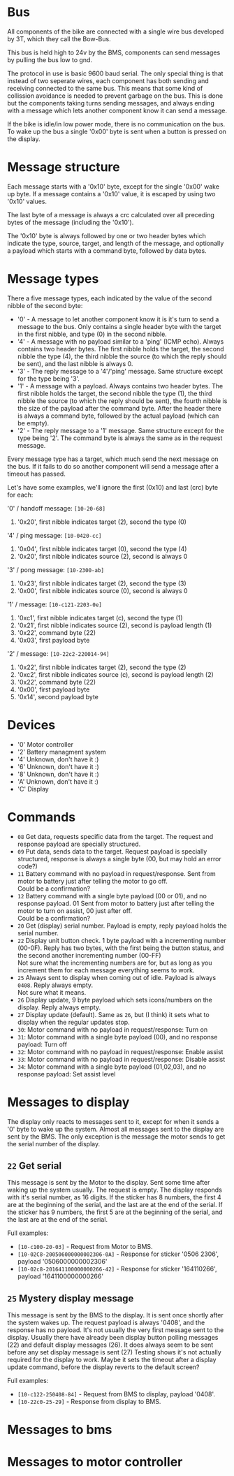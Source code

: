 # Bus
All components of the bike are connected with a single wire bus developed by 3T, which they call the Bow-Bus.

This bus is held high to 24v by the BMS, components can send messages by pulling the bus low to gnd.

The protocol in use is basic 9600 baud serial. The only special thing is that instead of two seperate wires, each component has both sending and receiving connected to the same bus. This means that some kind of collission avoidance is needed to prevent garbage on the bus. This is done but the components taking turns sending messages, and always ending with a message which lets another component know it can send a message.

If the bike is idle/in low power mode, there is no communication on the bus. To wake up the bus a single '0x00' byte is sent when a button is pressed on the display.

# Message structure
Each message starts with a '0x10' byte, except for the single '0x00' wake up byte.
If a message contains a '0x10' value, it is escaped by using two '0x10' values.

The last byte of a message is always a crc calculated over all preceding bytes of the message (including the '0x10').

The '0x10' byte is always followed by one or two header bytes which indicate the type, source, target, and length of the message, and optionally a payload which starts with a command byte, followed by data bytes.

# Message types
There a five message types, each indicated by the value of the second nibble of the second byte:
- '0' - A message to let another component know it is it's turn to send a message to the bus. Only contains a single header byte with the target in the first nibble, and type (0) in the second nibble.
- '4' - A message with no payload similar to a 'ping' (ICMP echo). Always contains two header bytes. The first nibble holds the target, the second nibble the type (4), the third nibble the source (to which the reply should be sent), and the last nibble is always 0.
- '3' - The reply message to a '4'/'ping' message. Same structure except for the type being '3'.
- '1' - A message with a payload. Always contains two header bytes. The first nibble holds the target, the second nibble the type (1), the third nibble the source (to which the reply should be sent), the fourth nibble is the size of the payload after the command byte. After the header there is always a command byte, followed by the actual payload (which can be empty).
- '2' - The reply message to a '1' message. Same structure except for the type being '2'. The command byte is always the same as in the request message.

Every message type has a target, which much send the next message on the bus. If it fails to do so another component will send a message after a timeout has passed.

Let's have some examples, we'll ignore the first (0x10) and last (crc) byte for each:

'0' / handoff message: `[10-20-68]`
1. '0x20', first nibble indicates target (2), second the type (0)

'4' / ping message: `[10-0420-cc]`
1. '0x04', first nibble indicates target (0), second the type (4)
2. '0x20', first nibble indicates source (2), second is always 0

'3' / pong message: `[10-2300-ab]`
1. '0x23', first nibble indicates target (2), second the type (3)
2. '0x00', first nibble indicates source (0), second is always 0

'1' / message: `[10-c121-2203-0e]`
1. '0xc1', first nibble indicates target (c), second the type (1)
2. '0x21', first nibble indicates source (2), second is payload length (1)
3. '0x22', command byte (22)
4. '0x03', first payload byte

'2' / message: `[10-22c2-220014-94]`
1. '0x22', first nibble indicates target (2), second the type (2)
2. '0xc2', first nibble indicates source (c), second is payload length (2)
3. '0x22', command byte (22)
4. '0x00', first payload byte
5. '0x14', second payload byte

# Devices
- '0' Motor controller
- '2' Battery managment system
- '4' Unknown, don't have it :)
- '6' Unknown, don't have it :)
- '8' Unknown, don't have it :)
- 'A' Unknown, don't have it :)
- 'C' Display 

# Commands
- `08` Get data, requests specific data from the target. The request and response payload are specially structured.
- `09` Put data, sends data to the target. Request payload is specially structured, response is always a single byte (00, but may hold an error code?)
- `11` Battery command with no payload in request/response. Sent from motor to battery just after telling the motor to go off.  
Could be a confirmation?
- `12` Battery command with a single byte payload (00 or 01), and no response payload. 01 Sent from motor to battery just after telling the motor to turn on assist, 00 just after off.  
Could be a confirmation?
- `20` Get (display) serial number. Payload is empty, reply payload holds the serial number.
- `22` Display unit button check. 1 byte payload with a incrementing number (00-0F). Reply has two bytes, with the first being the button status, and the second another incrementing number (00-FF)  
Not sure what the incrementing numbers are for, but as long as you increment them for each message everything seems to work.
- `25` Always sent to display when coming out of idle. Payload is always `0408`. Reply always empty.  
Not sure what it means.
- `26` Display update, 9 byte payload which sets icons/numbers on the display. Reply always empty.
- `27` Display update (default). Same as `26`, but (I think) it sets what to display when the regular updates stop.
- `30`: Motor command with no payload in request/response: Turn on
- `31`: Motor command with a single byte payload (00), and no response payload: Turn off
- `32`: Motor command with no payload in request/response: Enable assist
- `33`: Motor command with no payload in request/response: Disable assist
- `34`: Motor command with a single byte payload (01,02,03), and no response payload: Set assist level

# Messages to display

The display only reacts to messages sent to it, except for when it sends a '0' byte to wake up the system.
Almost all messages sent to the display are sent by the BMS.
The only exception is the message the motor sends to get the serial number of the display.


## `22` Get serial
This message is sent by the Motor to the display.
Sent some time after waking up the system usually.
The request is empty. The display responds with it's serial number, as 16 digits.
If the sticker has 8 numbers, the first 4 are at the beginning of the serial, and the last are at the end of the serial.
If the sticker has 9 numbers, the first 5 are at the beginning of the serial, and the last are at the end of the serial.

Full examples:
- `[10-c100-20-03]` - Request from Motor to BMS.
- `[10-02C8-200506000000002306-0A]` - Response for sticker '0506 2306', payload '0506000000002306'
- `[10-02c8-201641100000000266-42]` - Response for sticker '164110266', payload '1641100000000266'

## `25` Mystery display message
This message is sent by the BMS to the display.
It is sent once shortly after the system wakes up.
The request payload is always '0408', and the response has no payload.
It's not usually the very first message sent to the display.
Usually there have already been display button polling messages (22) and default display messages (26).
It does always seem to be sent before any set display message is sent (27)
Testing shows it's not actually required for the display to work.
Maybe it sets the timeout after a display update command, before the display reverts to the default screen?

Full examples:
- `[10-c122-250408-84]` - Request from BMS to display, payload '0408'.
- `[10-22c0-25-29]` - Response from display to BMS.



# Messages to bms


# Messages to motor controller


